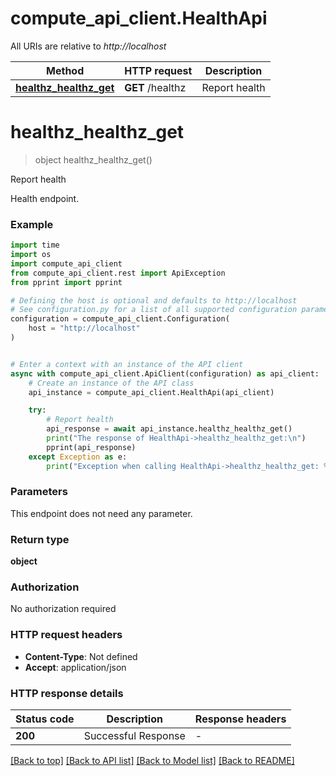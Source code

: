 # compute_api_client.HealthApi

All URIs are relative to *http://localhost*

Method | HTTP request | Description
------------- | ------------- | -------------
[**healthz_healthz_get**](HealthApi.md#healthz_healthz_get) | **GET** /healthz | Report health


# **healthz_healthz_get**
> object healthz_healthz_get()

Report health

Health endpoint.

### Example

```python
import time
import os
import compute_api_client
from compute_api_client.rest import ApiException
from pprint import pprint

# Defining the host is optional and defaults to http://localhost
# See configuration.py for a list of all supported configuration parameters.
configuration = compute_api_client.Configuration(
    host = "http://localhost"
)


# Enter a context with an instance of the API client
async with compute_api_client.ApiClient(configuration) as api_client:
    # Create an instance of the API class
    api_instance = compute_api_client.HealthApi(api_client)

    try:
        # Report health
        api_response = await api_instance.healthz_healthz_get()
        print("The response of HealthApi->healthz_healthz_get:\n")
        pprint(api_response)
    except Exception as e:
        print("Exception when calling HealthApi->healthz_healthz_get: %s\n" % e)
```



### Parameters
This endpoint does not need any parameter.

### Return type

**object**

### Authorization

No authorization required

### HTTP request headers

 - **Content-Type**: Not defined
 - **Accept**: application/json

### HTTP response details
| Status code | Description | Response headers |
|-------------|-------------|------------------|
**200** | Successful Response |  -  |

[[Back to top]](#) [[Back to API list]](../README.md#documentation-for-api-endpoints) [[Back to Model list]](../README.md#documentation-for-models) [[Back to README]](../README.md)

